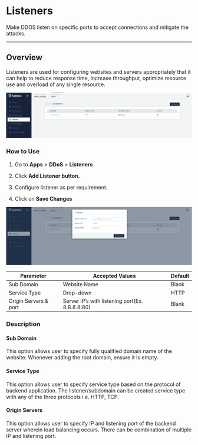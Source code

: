 # Listeners
Make DDOS listen on specific ports to accept connections and mitigate the attacks.

---

## Overview 
Listeners are used for configuring websites and servers appropriately that it can help to reduce response time, increase throughput, optimize resource use and overload of any single resource.

![listner](/img/ddos/v7/docs/listner.png)

### How to Use

1. Go to **Apps** > **DDoS** > **Listeners**

2. Click **Add Listener button.**

3. Configure listener as per requirement.

4. Click on **Save Changes**

![add-listner](/img/ddos/v7/docs/add_listner.png)

|Parameter | Accepted Values | Default 
| ----------- | ----------- |---------|
| Sub Domain| Website Name | Blank
|Service Type|Drop-down|HTTP
|Origin Servers & port|Server IP’s with listening port(Ex. 8.8.8.8:80)|Blank

### Description 

#### Sub Domain
This option allows user to specify fully qualified domain name of the website. Whenever adding the root domain, ensure it is empty.

#### Service Type
This option allows user to specify service type based on the protocol of backend application. The listener/subdomain can be created service type with any of the three protocols i.e. HTTP, TCP.

#### Origin Servers
This option allows user to specify IP and listening port of the backend server wherein load balancing occurs. There can be combination of multiple IP and listening port.
